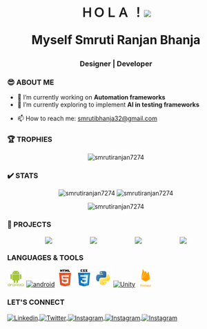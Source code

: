 # <p align="center">ＨＯＬＡ ！<img src="https://github.com/TheDudeThatCode/TheDudeThatCode/blob/master/Assets/Hi.gif" width="29px"></p> <p align="center">Myself Smruti Ranjan Bhanja</p>
### <p align="center">Designer | Developer</p>
<!-- <p align="left"> <img src="https://komarev.com/ghpvc/?username=smrutiranjan7274&label=Profile%20views&color=0e75b6&style=flat" alt="smrutiranjan7274"/></p> -->

<!-- About -->
<p><h3>😎 ABOUT ME</h3></p>

- 🔭 I’m currently working on **Automation frameworks**
- 🌱 I’m currently exploring to implement **AI in testing frameworks**
<!-- - 💬 Ask me about **Selenium, Software Testing, Automation frameworks** -->
- 📫 How to reach me: smrutibhanja32@gmail.com
<!-- - ⚡ Fun fact: **You would need 711 floppy disks to equal 1 Gigabyte.** -->

<!-- Trophies -->
<p> <h3 align="left">🏆 TROPHIES</h3> </p>
<p align="center">
  <img src="https://github-profile-trophy.vercel.app/?username=smrutiranjan7274&theme=onedark&no-frame=true&column=7&margin-w=10&margin-h=10" alt="smrutiranjan7274"/>
</p>

<!-- Stats -->
<p> <h3 align="left">✔️ STATS</h3> </p>
<p align="center">
  <img src="https://github-readme-stats.vercel.app/api?username=smrutiranjan7274&show_icons=true&theme=onedark" alt="smrutiranjan7274"/>
  <img src="https://github-readme-streak-stats.herokuapp.com/?user=smrutiranjan7274&show_icons=true&theme=onedark" alt="smrutiranjan7274"/>
</p>

<p align="center">
  <img src="https://github-readme-stats.vercel.app/api/top-langs/?username=smrutiranjan7274&show_icons=true" alt="smrutiranjan7274">
<!--   <img src = "https://github-readme-stats.vercel.app/api?username=smrutiranjan7274&show_icons=true&theme=merko" alt="smrutiranjan7274"> -->
</p>

<!-- Projects -->
### 🏹 PROJECTS
<p style="display: flex; justify-content: space-evenly; flex-wrap: wrap;" align=center>
  <a href="https://github.com/smrutiranjan7274/Spacescape">
    <img align="center" src="https://github-readme-stats.vercel.app/api/pin/?username=smrutiranjan7274&repo=Spacescape&theme=tokyonight" />
  </a>
  <a href="https://github.com/smrutiranjan7274/turbo-octo-invention">
    <img align="center" src="https://github-readme-stats.vercel.app/api/pin/?username=smrutiranjan7274&repo=turbo-octo-invention&theme=tokyonight" />
  </a>
  <a href="https://github.com/smrutiranjan7274/web-baked-windows11" >
    <img align="center" src="https://github-readme-stats.vercel.app/api/pin/?username=smrutiranjan7274&repo=web-baked-windows11&theme=tokyonight"/>
  </a>
  <a href="https://github.com/smrutiranjan7274/LGMVIP-Web-Development">
    <img align="center" src="https://github-readme-stats.vercel.app/api/pin/?username=smrutiranjan7274&repo=LGMVIP-Web-Development&theme=tokyonight"/>
  </a>
</p>

<!-- Languages & Tool -->
### LANGUAGES & TOOLS
<p align="left">
  <a href="https://developer.android.com" target="_blank" rel="noreferrer">
    <img src="https://raw.githubusercontent.com/devicons/devicon/master/icons/android/android-plain-wordmark.svg" alt="android" width="40" height="40"/></a>
  
  <a href="https://flutter.dev/" target="_blank" rel="noreferrer">
    <img src="https://storage.googleapis.com/cms-storage-bucket/ec64036b4eacc9f3fd73.svg" alt="android" width="40" height="40"/></a>
  
  <a href="https://www.w3.org/html/" target="_blank" rel="noreferrer">
    <img src="https://raw.githubusercontent.com/devicons/devicon/master/icons/html5/html5-original-wordmark.svg" alt="html5" width="40" height="40"/></a>
  
  <a href="https://www.w3schools.com/css/" target="_blank" rel="noreferrer">
    <img src="https://raw.githubusercontent.com/devicons/devicon/master/icons/css3/css3-original-wordmark.svg" alt="css3" width="40" height="40"/></a> 
  
  <a href="https://www.python.org" target="_blank" rel="noreferrer">
    <img src="https://raw.githubusercontent.com/devicons/devicon/master/icons/python/python-original.svg" alt="Python" width="40" height="40"/></a>
  
  <a href="https://unity.com/" target="_blank" rel="noreferrer">
    <img src="https://upload.wikimedia.org/wikipedia/commons/c/c4/Unity_2021.svg" alt="Unity" width="40" height="40"/></a>
  
<!-- <a href="https://aws.amazon.com" target="_blank" rel="noreferrer">
    <img src="https://raw.githubusercontent.com/devicons/devicon/master/icons/amazonwebservices/amazonwebservices-original-wordmark.svg" alt="aws" width="40" height="40"/></a> 

<a href="https://azure.microsoft.com/en-in/" target="_blank" rel="noreferrer">
    <img src="https://www.vectorlogo.zone/logos/microsoft_azure/microsoft_azure-icon.svg" alt="azure" width="40" height="40"/></a> 
  
<a href="https://getbootstrap.com" target="_blank" rel="noreferrer">
    <img src="https://raw.githubusercontent.com/devicons/devicon/master/icons/bootstrap/bootstrap-plain-wordmark.svg" alt="bootstrap" width="40" height="40"/></a>  
  

  
<a href="https://git-scm.com/" target="_blank" rel="noreferrer">
    <img src="https://www.vectorlogo.zone/logos/git-scm/git-scm-icon.svg" alt="git" width="40" height="40"/></a>
  

  
<a href="https://developer.mozilla.org/en-US/docs/Web/JavaScript" target="_blank" rel="noreferrer">
    <img src="https://raw.githubusercontent.com/devicons/devicon/master/icons/javascript/javascript-original.svg" alt="javascript" width="40" height="40"/></a>
  
<a href="https://java.com" target="_blank" rel="noreferrer">
    <img src="https://raw.githubusercontent.com/devicons/devicon/master/icons/java/java-original.svg" alt="java" width="40" height="40"/></a>

<a href="https://kotlinlang.org" target="_blank" rel="noreferrer">
    <img src="https://www.vectorlogo.zone/logos/kotlinlang/kotlinlang-icon.svg" alt="kotlin" width="40" height="40"/></a>
  
<a href="https://www.linux.org/" target="_blank" rel="noreferrer">
    <img src="https://raw.githubusercontent.com/devicons/devicon/master/icons/linux/linux-original.svg" alt="linux" width="40" height="40"/></a>
  
<a href="https://opencv.org/" target="_blank" rel="noreferrer">
    <img src="https://www.vectorlogo.zone/logos/opencv/opencv-icon.svg" alt="opencv" width="40" height="40"/></a>
  
<a href="https://www.php.net" target="_blank" rel="noreferrer">
    <img src="https://raw.githubusercontent.com/devicons/devicon/master/icons/php/php-original.svg" alt="PHP" width="40" height="40"/></a>
  
<a href="https://reactjs.org/" target="_blank" rel="noreferrer">
    <img src="https://raw.githubusercontent.com/devicons/devicon/master/icons/react/react-original.svg" alt="React" width="40" height="40"/></a>
  
<a href="https://nodejs.org/" target="_blank" rel="noreferrer">
    <img src="https://raw.githubusercontent.com/devicons/devicon/master/icons/nodejs/nodejs-original.svg" alt="NodeJs" width="40" height="40"/></a>
  
<a href="https://docs.microsoft.com/en-us/dotnet/csharp/" target="_blank" rel="noreferrer">
    <img src="https://raw.githubusercontent.com/devicons/devicon/master/icons/csharp/csharp-original.svg" alt="Csharp" width="40" height="40"/></a>
   
<a href="https://cloud.google.com" target="_blank" rel="noreferrer">
    <img src="https://www.vectorlogo.zone/logos/google_cloud/google_cloud-icon.svg" alt="gcp" width="40" height="40"/></a> -->
  
<a href="https://firebase.google.com" target="_blank" rel="noreferrer">
    <img src="https://raw.githubusercontent.com/devicons/devicon/master/icons/firebase/firebase-plain-wordmark.svg" alt="firebase" width="40" height="40"/></a>
  
</p>

<!-- Connect -->
### <!-- <img src='https://raw.githubusercontent.com/ShahriarShafin/ShahriarShafin/main/Assets/handshake.gif' width="60"> --> LET'S CONNECT
<p align="left">
  <!-- LinkedIn -->
  <a href="https://linkedin.com/in/srb7274" target="blank">
    <img align="center" src="https://raw.githubusercontent.com/rahuldkjain/github-profile-readme-generator/master/src/images/icons/Social/linked-in-alt.svg" alt="Linkedin" height="30" width="40"/>
  </a>
  
  <!-- Twitter -->
  <a href="https://twitter.com/sr_bhanja" target="blank">
    <img align="center" src="https://raw.githubusercontent.com/rahuldkjain/github-profile-readme-generator/master/src/images/icons/Social/twitter.svg" alt="Twitter" height="30" width="40"/>
  
  <!-- Instagram -->
  <a href="https://instagram.com/s.bhanja" target="blank">
    <img align="center" src="https://raw.githubusercontent.com/rahuldkjain/github-profile-readme-generator/master/src/images/icons/Social/instagram.svg" alt="Instagram" height="30" width="40"/>
  </a>
  
  <!-- Behance -->
  <a href="https://www.behance.net/srb7274" target="blank">
    <img align="center" src="https://raw.githubusercontent.com/rahuldkjain/github-profile-readme-generator/master/src/images/icons/Social/behance.svg" alt="Instagram" height="30" width="40"/>
  </a>
  
  <!-- Dribbble -->
  <a href="https://www.dribbble.com/srb7274" target="blank">
    <img align="center" src="https://raw.githubusercontent.com/rahuldkjain/github-profile-readme-generator/master/src/images/icons/Social/dribbble.svg" alt="Instagram" height="30" width="40"/>
  </a>
</p>


<!-- Support Me -->
<!-- 
### 🫶 SUPPORT ME
<a href="https://www.buymeacoffee.com/smrutiranjan" target="blank">
  <img align="left" src="https://cdn.buymeacoffee.com/buttons/v2/default-yellow.png" height="35" width="150" alt="smrutiranjan" />
</a>

<a href="https://paypal.me/smruti7274" target="blank">
  <img align="left" src="https://www.paypalobjects.com/digitalassets/c/website/logo/full-text/pp_fc_hl.svg" height="35" width="150" alt="smruti7274"/>
</a> -->


